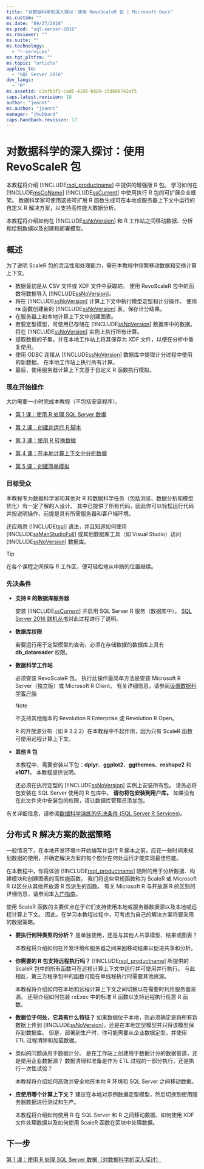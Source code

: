 ```yaml
---
title: "对数据科学的深入探讨：使用 RevoScaleR 包 | Microsoft Docs"
ms.custom: ""
ms.date: "09/27/2016"
ms.prod: "sql-server-2016"
ms.reviewer: ""
ms.suite: ""
ms.technology: 
  - "r-services"
ms.tgt_pltfrm: ""
ms.topic: "article"
applies_to: 
  - "SQL Server 2016"
dev_langs: 
  - "R"
ms.assetid: c2efb3f2-cad5-4188-b889-15d68b742ef5
caps.latest.revision: 18
author: "jeannt"
ms.author: "jeannt"
manager: "jhubbard"
caps.handback.revision: 17
---
```

# 对数据科学的深入探讨：使用 RevoScaleR 包
本教程将介绍 [!INCLUDE[rsql_productname](../../includes/rsql-productname-md.md)] 中提供的增强版 R 包。 学习如何在 [!INCLUDE[msCoName](../../includes/msconame-md.md)] [!INCLUDE[ssCurrent](../../includes/sscurrent-md.md)] 中使用执行 R 包的可扩展企业框架。   数据科学家可使用这些可扩展 R 函数生成可在本地或服务器上下文中运行的自定义 R 解决方案，以支持高性能大数据分析。  
  
本教程将介绍如何在 [!INCLUDE[ssNoVersion](../../includes/ssnoversion-md.md)] 和 R 工作站之间移动数据、分析和绘制数据以及创建和部署模型。  
    
## 概述 
 
为了说明 ScaleR 包的灵活性和处理能力，需在本教程中频繁移动数据和交换计算上下文。

+ 数据最初是从 CSV 文件或 XDF 文件中获取的。 使用 RevoScaleR 包中的函数将数据导入 [!INCLUDE[ssNoVersion](../../includes/ssnoversion-md.md)]。    
+ 将在 [!INCLUDE[ssNoVersion](../../includes/ssnoversion-md.md)] 计算上下文中执行模型定型和计分操作。 
    使用 **rx** 函数创建新的 [!INCLUDE[ssNoVersion](../../includes/ssnoversion-md.md)] 表，保存计分结果。    
+ 在服务器上和本地计算上下文中创建图表。  
+ 若要定型模型，可使用已存储在 [!INCLUDE[ssNoVersion](../../includes/ssnoversion-md.md)] 数据库中的数据。 将在 [!INCLUDE[ssNoVersion](../../includes/ssnoversion-md.md)] 实例上执行所有计算。    
+ 提取数据的子集，并在本地工作站上将其保存为 XDF 文件，以便在分析中重复使用。    
+ 使用 ODBC 连接从 [!INCLUDE[ssNoVersion](../../includes/ssnoversion-md.md)] 数据库中提取计分过程中使用的新数据。 在本地工作站上执行所有计算。 
+ 最后，使用服务器计算上下文基于自定义 R 函数执行模拟。

### 现在开始操作  

大约需要一小时完成本教程（不包括安装程序）。  

-   [第 1 课：使用 R 处理 SQL Server 数据](../../advanced-analytics/r-services/lesson-1-work-with-sql-server-data-using-r-data-science-deep-dive.md)  
  
-   [第 2 课：创建并运行 R 脚本](../../advanced-analytics/r-services/lesson-2-create-and-run-r-scripts-data-science-deep-dive.md)  
  
-   [第 3 课：使用 R 转换数据](../../advanced-analytics/r-services/lesson-3-transform-data-using-r-data-science-deep-dive.md)  
  
-   [第 4 课：在本地计算上下文中分析数据](../../advanced-analytics/r-services/lesson-4-analyze-data-in-local-compute-context-data-science-deep-dive.md)  
  
-   [第 5 课：创建简单模拟](../../advanced-analytics/r-services/lesson-5-create-a-simple-simulation-data-science-deep-dive.md)  

      
### 目标受众  
  
本教程专为数据科学家和其他对 R 和数据科学任务（包括浏览、数据分析和模型优化）有一定了解的人设计。  其中已提供了所有代码，因此你可以轻松运行代码并按说明操作，前提是具有所需服务器和客户端环境。  
  
还应熟悉 [!INCLUDE[tsql](../../includes/tsql-md.md)] 语法，并且知道如何使用 [!INCLUDE[ssManStudioFull](../../includes/ssmanstudiofull-md.md)] 或其他数据库工具（如 Visual Studio）访问 [!INCLUDE[ssNoVersion](../../includes/ssnoversion-md.md)] 数据库。  
  
> [!TIP]  
> 在各个课程之间保存 R 工作区，便可轻松地从中断的位置继续。  
  
### 先决条件  
  
-   **支持 R 的数据库服务器**  
  
    安装 [!INCLUDE[ssCurrent](../../includes/sscurrent-md.md)] 并启用 SQL Server R 服务（数据库中）。 [SQL Server 2016 联机丛书](http://msdn.microsoft.com/library/mt696069(SQL.130).aspx)对此过程进行了说明。  
  
-   **数据库权限**  
  
    若要运行用于定型模型的查询，必须在存储数据的数据库上具有 **db_datareader** 权限。  
  
  
-   **数据科学工作站**  
  
    必须安装 RevoScaleR 包。 执行此操作最简单方法是安装 Microsoft R Server（独立版）或 Microsoft R Client。 有关详细信息，请参阅[设置数据科学客户端](http://msdn.microsoft.co/library/mt696067(SQL.130).aspx)
      
    > [!NOTE] 
    > 不支持其他版本的 Revolution R Enterprise 或 Revolution R Open。 
    > 
    > R 的开放源分布（如 R 3.2.2）在本教程中不起作用，因为只有 ScaleR 函数可使用远程计算上下文。 
  
-   **其他 R 包**  
  
    本教程中，需要安装以下包：**dplyr**、**ggplot2**、**ggthemes**、**reshape2** 和 **e1071**。 本教程提供说明。  
  
    还必须在执行定型的 [!INCLUDE[ssNoVersion](../../includes/ssnoversion-md.md)] 实例上安装所有包。 请务必将包安装在 SQL Server 使用的 R 包库中。 **请勿将包安装到用户库。** 如果没有在此文件夹中安装包的权限，请让数据库管理员添加包。   
  
有关详细信息，请参阅[数据科学演练的先决条件 (SQL Server R Services)](../../advanced-analytics/r-services/prerequisites-for-data-science-walkthroughs-sql-server-r-services.md)。  
  
## 分布式 R 解决方案的数据策略
    
一般情况下，在本地开发环境中开始编写并运行 R 脚本之前，应花一些时间来规划数据的使用，并确定解决方案的每个部分在何处运行才能实现最佳性能。  

在本教程中，你将体验 [!INCLUDE[rsql_productname](../../includes/rsql-productname-md.md)] 随附的用于分析数据、构建模块和创建图表的高性能函数。 我们将这些常规函数称为 ScaleR 或 Microsoft R 以区分从其他开放源 R 包派生的函数。 有关 Microsoft R 与开放源 R 的区别的详细信息，请参阅本[入门指南](https://msdn.microsoft.com/microsoft-r/microsoft-r-getting-started#microsoft-r-products)。 

使用 ScaleR 函数的主要优点在于它们支持使用本地或服务器数据源以及本地或远程计算上下文。  因此，在学习本教程过程中，可考虑为自己的解决方案将要采用的数据策略。
  
-   **要执行何种类型的分析？** 是单独使用，还是与其他人共享模型、结果或图表？
 
    本教程将介绍如何在开发环境和服务器之间来回移动结果以促进共享和分析。 
  
-   **你需要的 R 包支持远程执行吗？** [!INCLUDE[rsql_productname](../../includes/rsql-productname-md.md)] 所提供的 ScaleR 包中的所有函数可在远程计算上下文中运行并可使用并行执行。 与此相反，第三方程序包中的函数可能在单线程执行时需要其他资源。 
    
    本教程将介绍如何在本地和远程计算上下文之间切换以在需要时利用服务器资源。 还将介绍如何包装 rxExec 中的标准 R 函数以支持远程执行任意 R 函数。
    
  
-   **数据位于何处，它具有什么特征？**  如果数据位于本地，则必须确定是将所有新数据上传到 [!INCLUDE[ssNoVersion](../../includes/ssnoversion-md.md)]，还是在本地定型模型并只将该模型保存到数据库。 但是，部署到生产时，你可能需要从企业数据定型，并使用 ETL 过程清除和加载数据。  
  
-   类似的问题适用于数据计分。 是在工作站上创建用于数据计分的数据管道，还是使用企业数据源？ 数据清理和准备是作为 ETL 过程的一部分执行，还是执行一次性试验？  

    本教程将介绍如何高效并安全地在本地 R 环境和 SQL Server 之间移动数据。 
  
-   **应使用哪个计算上下文？** 建议在本地对示例数据定型模型，然后切换到使用服务器数据进行测试和生产。

    本教程将介绍如何使用 R 在 SQL Server 和 R 之间移动数据、如何使用 XDF 文件处理数据以及如何使用 ScaleR 函数在区块中处理数据。  
  
 
  
## 下一步  
[第 1 课：使用 R 处理 SQL Server 数据（对数据科学的深入探讨）](../../advanced-analytics/r-services/lesson-1-work-with-sql-server-data-using-r-data-science-deep-dive.md)  
  
  
  
